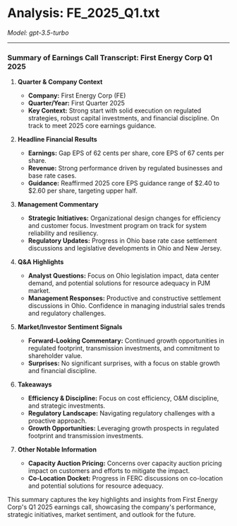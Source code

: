 # Analysis: FE_2025_Q1.txt

*Model: gpt-3.5-turbo*

---

### Summary of Earnings Call Transcript: First Energy Corp Q1 2025

1. **Quarter & Company Context**
   - **Company:** First Energy Corp (FE)
   - **Quarter/Year:** First Quarter 2025
   - **Key Context:** Strong start with solid execution on regulated strategies, robust capital investments, and financial discipline. On track to meet 2025 core earnings guidance.

2. **Headline Financial Results**
   - **Earnings:** Gap EPS of 62 cents per share, core EPS of 67 cents per share.
   - **Revenue:** Strong performance driven by regulated businesses and base rate cases.
   - **Guidance:** Reaffirmed 2025 core EPS guidance range of $2.40 to $2.60 per share, targeting upper half.

3. **Management Commentary**
   - **Strategic Initiatives:** Organizational design changes for efficiency and customer focus. Investment program on track for system reliability and resiliency.
   - **Regulatory Updates:** Progress in Ohio base rate case settlement discussions and legislative developments in Ohio and New Jersey.

4. **Q&A Highlights**
   - **Analyst Questions:** Focus on Ohio legislation impact, data center demand, and potential solutions for resource adequacy in PJM market.
   - **Management Responses:** Productive and constructive settlement discussions in Ohio. Confidence in managing industrial sales trends and regulatory challenges.

5. **Market/Investor Sentiment Signals**
   - **Forward-Looking Commentary:** Continued growth opportunities in regulated footprint, transmission investments, and commitment to shareholder value.
   - **Surprises:** No significant surprises, with a focus on stable growth and financial discipline.

6. **Takeaways**
   - **Efficiency & Discipline:** Focus on cost efficiency, O&M discipline, and strategic investments.
   - **Regulatory Landscape:** Navigating regulatory challenges with a proactive approach.
   - **Growth Opportunities:** Leveraging growth prospects in regulated footprint and transmission investments.

7. **Other Notable Information**
   - **Capacity Auction Pricing:** Concerns over capacity auction pricing impact on customers and efforts to mitigate the impact.
   - **Co-Location Docket:** Progress in FERC discussions on co-location and potential solutions for resource adequacy.

This summary captures the key highlights and insights from First Energy Corp's Q1 2025 earnings call, showcasing the company's performance, strategic initiatives, market sentiment, and outlook for the future.